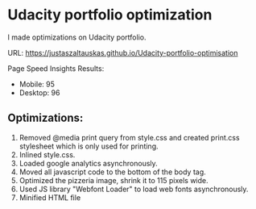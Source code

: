 # Udacity portfolio optimization

I made optimizations on Udacity portfolio.

URL: https://justaszaltauskas.github.io/Udacity-portfolio-optimisation

Page Speed Insights Results:
+ Mobile: 95
+ Desktop: 96

## Optimizations:
1. Removed @media print query from style.css and created print.css stylesheet which is only used for printing.
2. Inlined style.css.
3. Loaded google analytics asynchronously.
4. Moved all javascript code to the bottom of the body tag.
5. Optimized the pizzeria image, shrink it to 115 pixels wide.
6. Used JS library "Webfont Loader" to load web fonts asynchronously.
7. Minified HTML file
